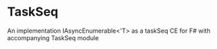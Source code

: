 # TaskSeq
An implementation IAsyncEnumerable&lt;'T> as a taskSeq CE for F# with accompanying TaskSeq module
